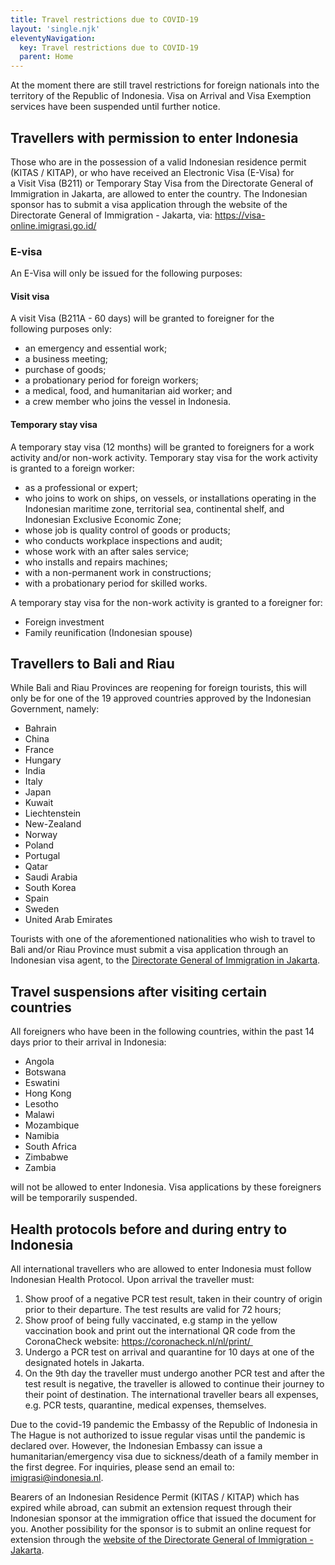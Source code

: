 ```yaml
---
title: Travel restrictions due to COVID-19
layout: 'single.njk'
eleventyNavigation:
  key: Travel restrictions due to COVID-19
  parent: Home
---
```


At the moment there are still travel restrictions for foreign nationals into
the territory of the Republic of Indonesia. Visa on Arrival and Visa Exemption
services have been suspended until further notice. 

## Travellers with permission to enter Indonesia

Those who are in the possession of a valid Indonesian residence permit (KITAS /
KITAP), or who have received an Electronic Visa (E-Visa) for a Visit Visa
(B211) or Temporary Stay Visa from the Directorate General of Immigration in
Jakarta, are allowed to enter the country. The Indonesian sponsor has to submit
a visa application through the website of the Directorate General of
Immigration - Jakarta, via: https://visa-online.imigrasi.go.id/ 

### E-visa

An E-Visa will only be issued for the following purposes:

#### Visit visa

A visit Visa (B211A - 60 days) will be granted to foreigner for the following purposes only:
- an emergency and essential work;
- a business meeting;
- purchase of goods;
- a probationary period for foreign workers;
- a medical, food, and humanitarian aid worker; and
- a crew member who joins the vessel in Indonesia.

#### Temporary stay visa

A temporary stay visa (12 months) will be granted to foreigners for a work
activity and/or non-work activity.  Temporary stay visa for the work activity
is granted to a foreign worker:

- as a professional or expert;
- who joins to work on ships, on vessels, or installations operating in the Indonesian maritime zone, territorial sea, continental shelf, and Indonesian Exclusive Economic Zone;
- whose job is quality control of goods or products;
- who conducts workplace inspections and audit;
- whose work with an after sales service;
- who installs and repairs machines;
- with a non-permanent work in constructions;
- with a probationary period for skilled works. 

A temporary stay visa for the non-work activity is granted to a foreigner for:
- Foreign investment
- Family reunification (Indonesian spouse)

## Travellers to Bali and Riau 

While Bali and Riau Provinces are reopening for foreign tourists, this will only be for one of the 19 approved countries approved by the Indonesian Government, namely:

- Bahrain
- China
- France
- Hungary
- India
- Italy
- Japan
- Kuwait
- Liechtenstein
- New-Zealand
- Norway
- Poland
- Portugal
- Qatar
- Saudi Arabia
- South Korea
- Spain
- Sweden
- United Arab Emirates

Tourists with one of the aforementioned nationalities who wish to travel to
Bali and/or Riau Province must submit a visa application through an Indonesian
visa agent, to the [Directorate General of Immigration in
Jakarta](https://visa-online.imigrasi.go.id/).

## Travel suspensions after visiting certain countries

All foreigners who have been in the following countries, within the past 14 days prior to their arrival in Indonesia:

- Angola
- Botswana
- Eswatini
- Hong Kong
- Lesotho
- Malawi
- Mozambique
- Namibia
- South Africa
- Zimbabwe
- Zambia

will not be allowed to enter Indonesia. Visa applications by these foreigners will be temporarily suspended. 

## Health protocols before and during entry to Indonesia

All international travellers who are allowed to enter Indonesia must follow
Indonesian Health Protocol. Upon arrival the traveller must:
1. Show proof of a negative PCR test result, taken in their country of origin
   prior to their departure. The test results are valid for 72 hours; 
2. Show proof of being fully vaccinated, e.g stamp in the yellow vaccination
   book and print out the international QR code from the CoronaCheck
   website: https://coronacheck.nl/nl/print/ 
3. Undergo a PCR test on arrival and quarantine for 10 days at one of the
   designated hotels in Jakarta. 
4. On the 9th day the traveller must undergo another PCR test and after the
   test result is negative, the traveller is allowed to continue their journey
   to their point of destination. The international traveller bears all
   expenses, e.g. PCR tests, quarantine, medical expenses, themselves.

Due to the covid-19 pandemic the Embassy of the Republic of Indonesia in The
Hague is not authorized to issue regular visas until the pandemic is declared
over. However, the Indonesian Embassy can issue a humanitarian/emergency visa
due to sickness/death of a family member in the first degree. For inquiries,
please send an email to: [imigrasi@indonesia.nl](mailto:imigrasi.indonesia.nl).

Bearers of an Indonesian Residence Permit (KITAS / KITAP) which has expired
while abroad, can submit an extension request through their Indonesian sponsor
  at the immigration office that issued the document for you. Another
  possibility for the sponsor is to submit an online request for extension
  through the [website of the Directorate General of Immigration -
  Jakarta](https://izintinggal-online.imigrasi.go.id/).

